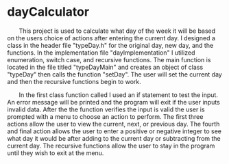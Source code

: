 # dayCalculator
<p>&nbsp;&nbsp;&nbsp;&nbsp;&nbsp;&nbsp;&nbsp;This project is used to calculate what day of the week it will be based on the users choice of actions after entering the current day. I designed a class in the header file "typeDay.h" for the original day, new day, and the functions. In the implementation file "dayImplementation" I utilized enumeration, switch case, and recursive functions. The main function is located in the file titled "typeDayMain" and creates an object of class "typeDay" then calls the function "setDay". The user will set the current day and then the recursive functions begin to work. </p>
<p>&nbsp;&nbsp;&nbsp;&nbsp;&nbsp;&nbsp;&nbsp;In the first class function called I used an if statement to test the input. An error message will be printed and the program will exit if the user inputs invalid data. After the the function verifies the input is valid the user is prompted with a menu to choose an action to perform. The first three actions allow the user to view the current, next, or previous day. The fourth and final action allows the user to enter a positive or negative integer to see what day it would be after adding to the current day or subtracting from the current day. The recursive functions allow the user to stay in the program until they wish to exit at the menu.</p>  

